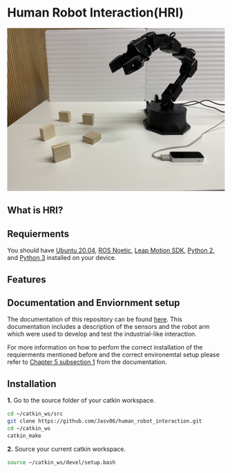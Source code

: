 # Human Robot Interaction(HRI)
![](Images/IMG_6493.JPG)
## What is HRI? 

## Requierments
You should have [Ubuntu 20.04](https://releases.ubuntu.com/20.04/), [ROS Noetic](http://wiki.ros.org/noetic), [Leap Motion SDK](https://developer.leapmotion.com/tracking-software-download), [Python 2](https://www.python.org/downloads/release/python-272/), and [Python 3](https://www.python.org/downloads/) installed on your device.
## Features

## Documentation and Enviornment setup
The documentation of this repository can be found [here](). This documentation includes a description of the sensors and the robot arm which were used to develop and test the industrial-like interaction.

For more information on how to perfom the correct installation of the requierments mentioned before and the correct environemtal setup please refer to [Chapter 5 subsection 1]() from the documentation.
## Installation
**1.** Go to the source folder of your catkin workspace.
```bash 
cd ~/catkin_ws/src
git clone https://github.com/Jasv06/human_robot_interaction.git
cd ~/catkin_ws
catkin_make
```
**2.** Source your current catkin workspace.
```bash 
source ~/catkin_ws/devel/setup.bash
```
